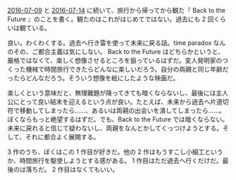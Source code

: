 [2016-07-09][] と [2016-07-14][] に続いて、旅行から帰ってから観た『 Back to the Future 』のことを書く。観たのはこれがはじめてではない。過去にも 2 回くらいは観ている。

良い。わくわくする。過去へ行き雷を使って未来に戻る話。time paradox なんのその、ご都合主義は気にしない。 Back to the Future はどちらかというと、厳格ではなくて、楽しく想像させるところを狙っているはずだ。変人発明家のつくった機械で時間旅行できたらどんなに楽しいだろう。自分の両親と同じ年齢だったらどんなだろう。そういう想像を絵にしたような映画だ。

楽しくという意味だと、無理難題が降ってきても暗くならないし、最後には主人公にとって良い結末を迎えるという点が良い。たとえば、未来から過去へ片道切符で移動してしまったら……、あるいは両親の出会いを潰してしまったら……。ぼくならもっと絶望するはずだ。でも、Back to the Future では暗くならない。未来に戻れると信じて疑わないし、両親をなんとかしてくっつけようとする。そして、それに都合よく展開する。

3 作のうち、ぼくはこの 1 作目が好きだ。他の 2 作はもうすこし小細工というか、時間旅行を駆使しようとする感がある。 1 作目はただ過去へ行くだけだ。最後のは落ちだ。 2 作目はなくてもいい。

[2016-07-09]: https://blog.bouzuya.net/2016/07/09/
[2016-07-14]: https://blog.bouzuya.net/2016/07/14/
